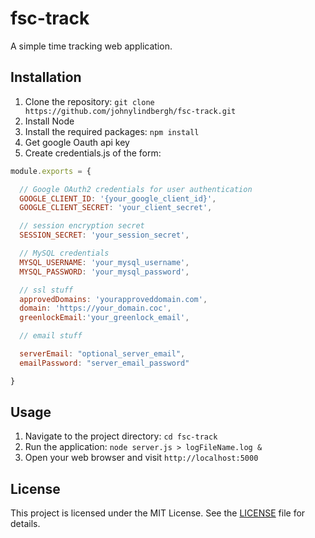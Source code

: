 # fsc-track
A simple time tracking web application.

## Installation
1. Clone the repository: `git clone https://github.com/johnylindbergh/fsc-track.git`
2. Install Node 
3. Install the required packages: `npm install`
4. Get google Oauth api key 
5. Create credentials.js of the form: 


```javascript
module.exports = {

  // Google OAuth2 credentials for user authentication
  GOOGLE_CLIENT_ID: '{your_google_client_id}',
  GOOGLE_CLIENT_SECRET: 'your_client_secret',

  // session encryption secret
  SESSION_SECRET: 'your_session_secret',

  // MySQL credentials
  MYSQL_USERNAME: 'your_mysql_username',
  MYSQL_PASSWORD: 'your_mysql_password',

  // ssl stuff
  approvedDomains: 'yourapproveddomain.com',
  domain: 'https://your_domain.coc',
  greenlockEmail:'your_greenlock_email',

  // email stuff

  serverEmail: "optional_server_email",
  emailPassword: "server_email_password"

}
```



## Usage
1. Navigate to the project directory: `cd fsc-track`
2. Run the application: `node server.js > logFileName.log &`
3. Open your web browser and visit `http://localhost:5000`


## License
This project is licensed under the MIT License. See the [LICENSE](LICENSE) file for details.
